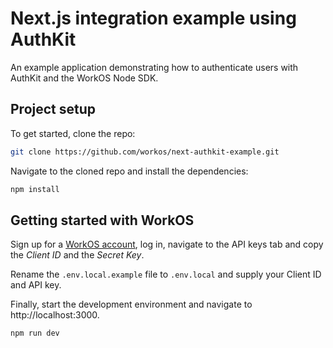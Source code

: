 # Next.js integration example using AuthKit

An example application demonstrating how to authenticate users with AuthKit and the WorkOS Node SDK.

## Project setup

To get started, clone the repo:

```bash
git clone https://github.com/workos/next-authkit-example.git
```

Navigate to the cloned repo and install the dependencies:

```bash
npm install
```

## Getting started with WorkOS

Sign up for a [WorkOS account](https://dashboard.workos.com/signup), log in, navigate to the API keys tab and copy the _Client ID_ and the _Secret Key_.

Rename the `.env.local.example` file to `.env.local` and supply your Client ID and API key.

Finally, start the development environment and navigate to http://localhost:3000.

```bash
npm run dev
```
